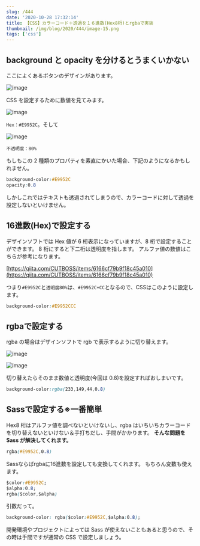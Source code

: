 ```yaml
---
slug: /444
date: '2020-10-28 17:32:14'
title: 【CSS】カラーコード＋透過を１６進数(Hex8桁)とrgbaで実装
thumbnail: /img/blog/2020/444/image-15.png
tags: ['css']
---
```

## background と opacity を分けるとうまくいかない

ここによくあるボタンのデザインがあります。

![image](../../../../images/2020/10/image-19.png)

CSS を設定するために数値を見てみます。

![image](../../../../images/2020/10/image-24.png)

`Hex：#E9952C`。そして

![image](../../../../images/2020/10/image-21.png)

`不透明度：80%`

もしもこの 2 種類のプロパティを素直にかいた場合、下記のようになるかもしれません。

```css
background-color:#E9952C
opacity:0.8
```
しかしこれではテキストも透過されてしまうので、カラーコードに対して透過を設定しないといけません。
## 16進数(Hex)で設定する

デザインソフトでは Hex 値が 6 桁表示になっていますが、8 桁で設定することができます。
8 桁にすると下二桁は透明度を指します。
アルファ値の数値はこちらが参考になります。

[https://qiita.com/CUTBOSS/items/6166cf79b9f18c45a010](https://qiita.com/CUTBOSS/items/6166cf79b9f18c45a010)

つまり`#E9952C`と`透明度80%`は、`#E9952C+CC`となるので、CSSはこのように設定します。

```css
background-color:#E9952CCC
```
## rgbaで設定する

rgba の場合はデザインソフトで rgb で表示するように切り替えます。

![image](../../../../images/2020/10/image-22.png)

![image](../../../../images/2020/10/image-23.png)

切り替えたらそのまま数値と透明度(今回は 0.8)を設定すればおしまいです。

```css
background-color:rgba(233,149,44,0.8)
```
## Sassで設定する※一番簡単

Hex8 桁はアルファ値を調べないといけないし、rgba はいちいちカラーコードを切り替えないといけない＆手打ちだし、手間がかかります。
**そんな問題を Sass が解決してくれます。**

```css
rgba(#E9952C,0.8)
```
Sassならばrgbaに16進数を設定しても変換してくれます。
もちろん変数も使えます。
```css
$color:#E9952C;
$alpha:0.8;
rgba($color,$alpha)
```
引数だって。
```css
background-color: rgba($color:#E9952C,$alpha:0.8);
```
開発環境やプロジェクトによっては Sass が使えないこともあると思うので、その時は手間ですが通常の CSS で設定しましょう。

